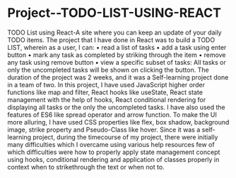 # Project--TODO-LIST-USING-REACT
TODO List using React-A site where you can keep an update of your daily TODO items.
The project that I have done in React was to build a TODO LIST, wherein as a user, I can: 
•	read a list of tasks
•	add a task using enter button
•	mark any task as completed by striking through the item
•	remove any task using remove button
•	view a specific subset of tasks: All tasks or only the uncompleted tasks will be shown on clicking the button.
The duration of the project was 2 weeks, and it was a Self-learning project done in a team of two. In this project, I have used JavaScript higher order functions like map and filter, React hooks like useState, React state management with the help of hooks, React conditional rendering for displaying all tasks or the only the uncompleted tasks. I have also used the features of ES6 like spread operator and arrow function. To make the UI more alluring, I have used CSS properties like flex, box shadow, background image, strike property and Pseudo-Class like hover. Since it was a self-learning project, during the timecourse of my project, there were initially many difficulties which I overcame using various help resources few of which difficulties were how to properly apply state management concept using hooks, conditional rendering and application of classes properly in context when to strikethrough the text or when not to.
